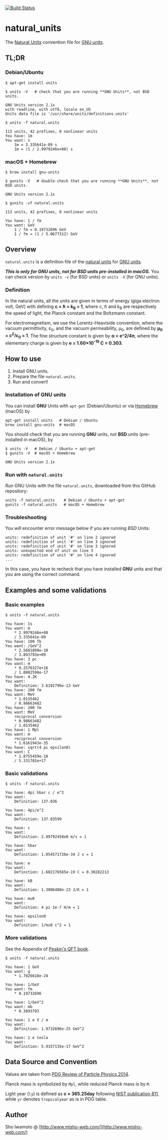 [![Build Status](https://api.travis-ci.org/misho104/natural_units.svg?branch=master)](https://travis-ci.org/misho104/natural_units)

# natural_units

The [Natural Units](https://en.wikipedia.org/wiki/Natural_units) convention file for [GNU units](https://www.gnu.org/software/units/).

## TL;DR

### Debian/Ubuntu

```console
$ apt-get install units

$ units -V   # check that you are running **GNU Units**, not BSD units.

GNU Units version 2.1x
with readline, with utf8, locale en_US
Units data file is '/usr/share/units/definitions.units'

$ units -f natural.units

113 units, 42 prefixes, 0 nonlinear units
You have: 1m
You want: s
    1m = 3.335641e-09 s
    1m = (1 / 2.9979246e+08) s
```

### macOS + Homebrew

```console
$ brew install gnu-units

$ gunits -V   # double-check that you are running **GNU Units**, not BSD units.

GNU Units version 2.1x

$ gunits -vf natural.units

113 units, 42 prefixes, 0 nonlinear units

You have: 1 / fm
You want: GeV
    1 / fm = 0.19732696 GeV
    1 / fm = (1 / 5.0677312) GeV
```

## Overview

`natural.units` is a definition file of the [natural units](https://en.wikipedia.org/wiki/Natural_units) for [GNU units](https://www.gnu.org/software/units/).

***This is only for GNU units, not for BSD units pre-installed in macOS.***
You can check version by `units -v` (for BSD units) or `units -V` (for GNU units).

### Definition

In the natural units, all the units are given in terms of energy (giga electron volt, GeV) with defining
  **c = &hbar; = k<sub>B</sub> = 1**,
where c, &hbar; and k<sub>B</sub> are respectively the speed of light, the Planck constant and the Boltzmann constant.

For electromagnetism, we use the Lorentz-Heaviside convention, where the vacuum permittivity, &epsilon;<sub>0</sub>, and the vacuum permeability, &mu;<sub>0</sub>, are defined by
  **&mu;<sub>0</sub> = c<sup>2</sup>/&epsilon;<sub>0</sub> = 1**.
The fine structure constant is given by
  **&alpha; = e^2/4&pi;**,
where the elementary charge is given by
  **e = 1.60&times;10<sup>-19</sup> C = 0.303**.

## How to use

  1. Install GNU units.
  2. Prepare the file `natural.units`.
  3. Run and convert!

### Installation of GNU units

You can install **GNU** Units with `apt-get` (Debian/Ubuntu) or via [Homebrew](http://brew.sh/) (macOS) by

```console
apt-get install units   # Debian / Ubuntu
brew install gnu-units  # macOS
```

You should check that you are running **GNU** units, not **BSD** units (pre-installed in macOS), by

```console
$ units -V   # Debian / Ubuntu + apt-get
$ gunits -V  # macOS + Homebrew

GNU Units version 2.1x
```

### Run with `natural.units`

Run GNU Units with the file `natural.units`, downloaded from this GitHub repository:

```console
units -f natural.units    # Debian / Ubuntu + apt-get
gunits -f natural.units   # macOS + Homebrew
```


### Troubleshooting

You will encounter error message below if you are running *BSD* Units:

```output
units: redefinition of unit '#' on line 2 ignored
units: redefinition of unit '#' on line 3 ignored
units: redefinition of unit '#' on line 3 ignored
units: unexpected end of unit on line 3
units: redefinition of unit '#' on line 4 ignored
...
```

In this case, you have to recheck that you have installed **GNU** units and that you are using the correct command.

## Examples and some validations

### Basic examples

```console
$ units -f natural.units

You have: 1s
You want: m
    * 2.9979246e+08
    / 3.335641e-09
You have: 100 fb
You want: /GeV^2
    * 2.5681899e-10
    / 3.893793e+09
You have: 3 pc
You want: m
    * 9.2570327e+16
    / 1.0802598e-17
You have: 4.2K
You want:
    Definition: 3.6192796e-13 GeV
You have: 200 fm
You want: MeV
    * 1.0135462
    / 0.98663482
You have: 200 fm
You want: MeV
    reciprocal conversion
    * 0.98663482
    / 1.0135462
You have: 1 Mpl
You want: m
    reciprocal conversion
    * 1.6161943e-35
You have: sqrt(4 pi epsilon0)
You want: C
    * 1.8755459e-18
    / 5.331781e+17
```

### Basic validations

```console
$ units -f natural.units

You have: 4pi hbar c / e^2
You want:
    Definition: 137.036

You have: 4pi/e^2
You want:
    Definition: 137.03599

You have: c
You want:
    Definition: 2.99792458e8 m/s = 1

You have: hbar
You want:
    Definition: 1.054571726e-34 J s = 1

You have: e
You want:
    Definition: 1.602176565e-19 C = 0.30282213

You have: kB
You want:
    Definition: 1.3806488e-23 J/K = 1

You have: mu0
You want:
    Definition: 4 pi 1e-7 H/m = 1

You have: epsilon0
You want:
    Definition: 1/mu0 c^2 = 1
```

### More validations

See the Appendix of [Peskin's QFT book](http://www.slac.stanford.edu/~mpeskin/QFT.html).

```console
$ units -f natural.units

You have: 1 GeV
You want: g
    * 1.7826618e-24

You have: 1/GeV
You want: fm
    * 0.19732696

You have: 1/GeV^2
You want: mb
    * 0.3893793

You have: 1 e V / m
You want:
    Definition: 1.9732696e-25 GeV^2

You have: 1 e tesla
You want:
    Definition: 5.9157135e-17 GeV^2
```

## Data Source and Convention

Values are taken from [PDG Review of Particle Physics 2014](http://inspirehep.net/record/1315584).

Planck mass is symbolized by `Mpl`, while reduced Planck mass is by `M`.

Light year (`ly`) is defined as
  **c &times; 365.25day**
following [NIST publication 811](https://www.nist.gov/pml/special-publication-811), while `yr` denotes `tropicalyear` as is in PDG table.

## Author

Sho Iwamoto @ [http://www.misho-web.com/](http://www.misho-web.com/)
